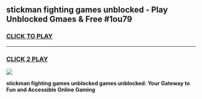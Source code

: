 
## stickman fighting games unblocked - Play Unblocked Gmaes & Free #1ou79
<h3>
<a href="https://premium.freeplayer.one?title=stickman_fighting_games_unblocked&ref=03M">CLICK TO PLAY</a></h3>
<hr>

<h3>
<a href="https://premium.freeplayer.one?title=stickman_fighting_games_unblocked&ref=03M">CLICK 2 PLAY</a>
  
</h3>

<a href="https://premium.freeplayer.one?title=stickman_fighting_games_unblocked&ref=03M"><img src="https://clearcache.store/games.png"></a>


**stickman fighting games unblocked games unblocked: Your Gateway to Fun and Accessible Online Gaming**
